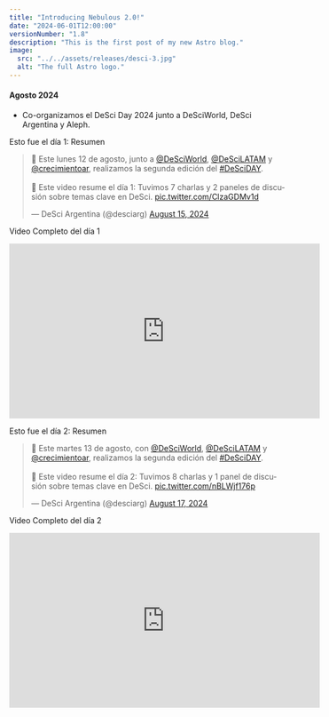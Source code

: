 ```yaml
---
title: "Introducing Nebulous 2.0!"
date: "2024-06-01T12:00:00" 
versionNumber: "1.8"
description: "This is the first post of my new Astro blog."
image:
  src: "../../assets/releases/desci-3.jpg"
  alt: "The full Astro logo."
---
```

#### Agosto 2024
-	Co-organizamos el DeSci Day 2024 junto a DeSciWorld, DeSci Argentina y Aleph.

Esto fue el día 1: Resumen 
<blockquote class="twitter-tweet"><p lang="es" dir="ltr">🎉 Este lunes 12 de agosto, junto a <a href="https://twitter.com/DeSciWorld?ref_src=twsrc%5Etfw">@DeSciWorld</a>, <a href="https://twitter.com/DeSciLATAM?ref_src=twsrc%5Etfw">@DeSciLATAM</a> y <a href="https://twitter.com/crecimientoar?ref_src=twsrc%5Etfw">@crecimientoar</a>, realizamos la segunda edición del <a href="https://twitter.com/hashtag/DeSciDAY?src=hash&amp;ref_src=twsrc%5Etfw">#DeSciDAY</a>.<br><br>🌟 Este video resume el día 1: Tuvimos 7 charlas y 2 paneles de discusión sobre temas clave en DeSci. <a href="https://t.co/ClzaGDMv1d">pic.twitter.com/ClzaGDMv1d</a></p>&mdash; DeSci Argentina (@desciarg) <a href="https://twitter.com/desciarg/status/1824206637562810822?ref_src=twsrc%5Etfw">August 15, 2024</a></blockquote> <script async src="https://platform.twitter.com/widgets.js" charset="utf-8"></script>

Video Completo del día 1
<iframe width="560" height="315" src="https://www.youtube.com/embed/8p4CQUMJ4Cw?si=EUAauH_rDAG-f0XF" title="YouTube video player" frameborder="0" allow="accelerometer; autoplay; clipboard-write; encrypted-media; gyroscope; picture-in-picture; web-share" referrerpolicy="strict-origin-when-cross-origin" allowfullscreen></iframe>

Esto fue el día 2: Resumen 
<blockquote class="twitter-tweet"><p lang="es" dir="ltr">🎉 Este martes 13 de agosto, con <a href="https://twitter.com/DeSciWorld?ref_src=twsrc%5Etfw">@DeSciWorld</a>, <a href="https://twitter.com/DeSciLATAM?ref_src=twsrc%5Etfw">@DeSciLATAM</a> y <a href="https://twitter.com/crecimientoar?ref_src=twsrc%5Etfw">@crecimientoar</a>, realizamos la segunda edición del <a href="https://twitter.com/hashtag/DeSciDAY?src=hash&amp;ref_src=twsrc%5Etfw">#DeSciDAY</a>.<br><br>🌟 Este video resume el día 2: Tuvimos 8 charlas y 1 panel de discusión sobre temas clave en DeSci. <a href="https://t.co/nBLWjf176p">pic.twitter.com/nBLWjf176p</a></p>&mdash; DeSci Argentina (@desciarg) <a href="https://twitter.com/desciarg/status/1824845517198655520?ref_src=twsrc%5Etfw">August 17, 2024</a></blockquote> <script async src="https://platform.twitter.com/widgets.js" charset="utf-8"></script>

Video Completo del día 2
<iframe width="560" height="315" src="https://www.youtube.com/embed/y7gT0KJPHGs?si=uJ4WZphm-mG_KjnS" title="YouTube video player" frameborder="0" allow="accelerometer; autoplay; clipboard-write; encrypted-media; gyroscope; picture-in-picture; web-share" referrerpolicy="strict-origin-when-cross-origin" allowfullscreen></iframe>
